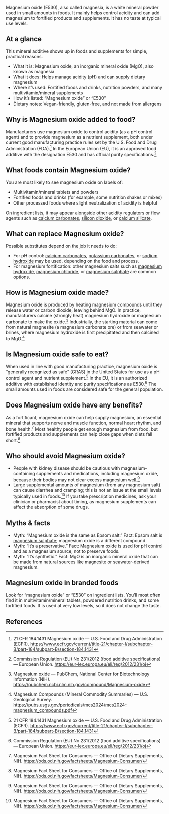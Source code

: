 Magnesium oxide (E530), also called magnesia, is a white mineral powder used in small amounts in foods. It mainly helps control acidity and can add magnesium to fortified products and supplements. It has no taste at typical use levels.

<!--more-->

## At a glance
This mineral additive shows up in foods and supplements for simple, practical reasons.

- What it is: Magnesium oxide, an inorganic mineral oxide (MgO), also known as magnesia
- What it does: Helps manage acidity (pH) and can supply dietary magnesium
- Where it’s used: Fortified foods and drinks, nutrition powders, and many multivitamin/mineral supplements
- How it’s listed: “Magnesium oxide” or “E530”
- Dietary notes: Vegan-friendly, gluten-free, and not made from allergens

## Why is Magnesium oxide added to food?
Manufacturers use magnesium oxide to control acidity (as a pH control agent) and to provide magnesium as a nutrient supplement, both under current good manufacturing practice rules set by the U.S. Food and Drug Administration (FDA).[^1] In the European Union (EU), it is an approved food additive with the designation E530 and has official purity specifications.[^2]

## What foods contain Magnesium oxide?
You are most likely to see magnesium oxide on labels of:
- Multivitamin/mineral tablets and powders
- Fortified foods and drinks (for example, some nutrition shakes or mixes)
- Other processed foods where slight neutralization of acidity is helpful

On ingredient lists, it may appear alongside other acidity regulators or flow agents such as [calcium carbonates](/e170-calcium-carbonates), [silicon dioxide](/e551-silicon-dioxide), or [calcium silicate](/e552-calcium-silicate).

## What can replace Magnesium oxide?
Possible substitutes depend on the job it needs to do:
- For pH control: [calcium carbonates](/e170-calcium-carbonates), [potassium carbonates](/e501-potassium-carbonates), or [sodium hydroxide](/e524-sodium-hydroxide) may be used, depending on the food and process.
- For magnesium fortification: other magnesium salts such as [magnesium hydroxide](/e528-magnesium-hydroxide), [magnesium chloride](/e511-magnesium-chloride), or [magnesium sulphate](/e518-magnesium-sulphate) are common options.

## How is Magnesium oxide made?
Magnesium oxide is produced by heating magnesium compounds until they release water or carbon dioxide, leaving behind MgO. In practice, manufacturers calcine (strongly heat) magnesium hydroxide or magnesium carbonate to make the oxide.[^5] Industrially, the starting material can come from natural magnesite (a magnesium carbonate ore) or from seawater or brines, where magnesium hydroxide is first precipitated and then calcined to MgO.[^4]

## Is Magnesium oxide safe to eat?
When used in line with good manufacturing practice, magnesium oxide is “generally recognized as safe” (GRAS) in the United States for use as a pH control agent and nutrient supplement.[^1] In the EU, it is an authorized additive with established identity and purity specifications as E530.[^2] The small amounts used in foods are considered safe for the general population.

## Does Magnesium oxide have any benefits?
As a fortificant, magnesium oxide can help supply magnesium, an essential mineral that supports nerve and muscle function, normal heart rhythm, and bone health.[^3] Most healthy people get enough magnesium from food, but fortified products and supplements can help close gaps when diets fall short.[^3]

## Who should avoid Magnesium oxide?
- People with kidney disease should be cautious with magnesium-containing supplements and medications, including magnesium oxide, because their bodies may not clear excess magnesium well.[^3]
- Large supplemental amounts of magnesium (from any magnesium salt) can cause diarrhea and cramping; this is not an issue at the small levels typically used in foods.[^3]
If you take prescription medicines, ask your clinician or pharmacist about timing, as magnesium supplements can affect the absorption of some drugs.

## Myths & facts
- Myth: “Magnesium oxide is the same as Epsom salt.” Fact: Epsom salt is [magnesium sulphate](/e518-magnesium-sulphate); magnesium oxide is a different compound.
- Myth: “It’s a preservative.” Fact: Magnesium oxide is used for pH control and as a magnesium source, not to preserve foods.
- Myth: “It’s synthetic.” Fact: MgO is an inorganic mineral oxide that can be made from natural sources like magnesite or seawater-derived magnesium.

## Magnesium oxide in branded foods
Look for “magnesium oxide” or “E530” on ingredient lists. You’ll most often find it in multivitamin/mineral tablets, powdered nutrition drinks, and some fortified foods. It is used at very low levels, so it does not change the taste.

## References
[^1]: 21 CFR 184.1431 Magnesium oxide — U.S. Food and Drug Administration (ECFR). https://www.ecfr.gov/current/title-21/chapter-I/subchapter-B/part-184/subpart-B/section-184.1431
[^2]: Commission Regulation (EU) No 231/2012 (food additive specifications) — European Union. https://eur-lex.europa.eu/eli/reg/2012/231/oj
[^3]: Magnesium Fact Sheet for Consumers — Office of Dietary Supplements, NIH. https://ods.od.nih.gov/factsheets/Magnesium-Consumer/
[^4]: Magnesium Compounds (Mineral Commodity Summaries) — U.S. Geological Survey. https://pubs.usgs.gov/periodicals/mcs2024/mcs2024-magnesium_compounds.pdf
[^5]: Magnesium oxide — PubChem, National Center for Biotechnology Information (NIH). https://pubchem.ncbi.nlm.nih.gov/compound/Magnesium-oxide
